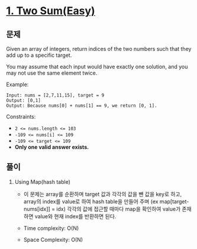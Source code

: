 # [1. Two Sum(Easy)](https://leetcode.com/problems/two-sum/)

## 문제

Given an array of integers, return indices of the two numbers such that they add up to a specific target.

You may assume that each input would have exactly one solution, and you may not use the same element twice.

Example:

```
Input: nums = [2,7,11,15], target = 9
Output: [0,1]
Output: Because nums[0] + nums[1] == 9, we return [0, 1].
```

Constraints:

- `2 <= nums.length <= 103`
- `-109 <= nums[i] <= 109`
- `-109 <= target <= 109`
- **Only one valid answer exists.**

## 풀이

1. Using Map(hash table)

   - 이 문제는 array를 순환하며 target 값과 각각의 값을 뺀 값을 key로 하고, array의 index를 value로 하여 hash table을 만들어 주며 (ex map[target- nums[idx]] = idx) 각각의 값에 접근할 때마다 map을 확인하여 value가 존재하면 value와 현재 index를 반환하면 된다.

   - Time complexity: O(N) 
   - Space Complexity: O(N)

